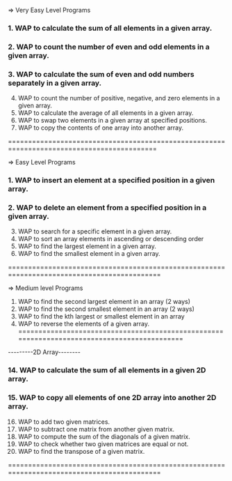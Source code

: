 => Very Easy Level Programs

### 1. WAP to calculate the sum of all elements in a given array.
### 2. WAP to count the number of even and odd elements in a given array.
### 3. WAP to calculate the sum of even and odd numbers separately in a given array.
4. WAP to count the number of positive, negative, and zero elements in a given array.
5. WAP to calculate the average of all elements in a given array.
6. WAP to swap two elements in a given array at specified positions.
7. WAP to copy the contents of one array into another array.

===========================================================================================

=> Easy Level Programs

### 1. WAP to insert an element at a specified position in a given array.
###  2. WAP to delete an element from a specified position in a given array.
3. WAP to search for a specific element in a given array.
4. WAP to sort an array elements in ascending or descending order
5. WAP to find the largest element in a given array.
6. WAP to find the smallest element in a given array.

============================================================================================

=> Medium level Programs

1. WAP to find the second largest element in an array (2 ways)
2. WAP to find the second smallest element in an array (2 ways)
3. WAP to find the kth largest or smallest element in an array
4. WAP to reverse the elements of a given array.
============================================================================================

---------2D Array--------

### 14. WAP to calculate the sum of all elements in a given 2D array.
### 15. WAP to copy all elements of one 2D array into another 2D array.
16. WAP to add two given matrices.
17. WAP to subtract one matrix from another given matrix.
18. WAP to compute the sum of the diagonals of a given matrix.
19. WAP to check whether two given matrices are equal or not.
20. WAP to find the transpose of a given matrix.

============================================================================================
